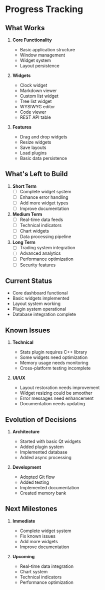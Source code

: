 # Progress Tracking

## What Works
1. **Core Functionality**
   - Basic application structure
   - Window management
   - Widget system
   - Layout persistence

2. **Widgets**
   - Clock widget
   - Markdown viewer
   - Custom list widget
   - Tree list widget
   - WYSIWYG editor
   - Code viewer
   - REST API table

3. **Features**
   - Drag and drop widgets
   - Resize widgets
   - Save layouts
   - Load plugins
   - Basic data persistence

## What's Left to Build
1. **Short Term**
   - [ ] Complete widget system
   - [ ] Enhance error handling
   - [ ] Add more widget types
   - [ ] Improve documentation

2. **Medium Term**
   - [ ] Real-time data feeds
   - [ ] Technical indicators
   - [ ] Chart widgets
   - [ ] Data processing pipeline

3. **Long Term**
   - [ ] Trading system integration
   - [ ] Advanced analytics
   - [ ] Performance optimization
   - [ ] Security features

## Current Status
- Core dashboard functional
- Basic widgets implemented
- Layout system working
- Plugin system operational
- Database integration complete

## Known Issues
1. **Technical**
   - Stats plugin requires C++ library
   - Some widgets need optimization
   - Memory usage needs monitoring
   - Cross-platform testing incomplete

2. **UI/UX**
   - Layout restoration needs improvement
   - Widget resizing could be smoother
   - Error messages need enhancement
   - Documentation needs updating

## Evolution of Decisions
1. **Architecture**
   - Started with basic Qt widgets
   - Added plugin system
   - Implemented database
   - Added async processing

2. **Development**
   - Adopted Git flow
   - Added testing
   - Implemented documentation
   - Created memory bank

## Next Milestones
1. **Immediate**
   - Complete widget system
   - Fix known issues
   - Add more widgets
   - Improve documentation

2. **Upcoming**
   - Real-time data integration
   - Chart system
   - Technical indicators
   - Performance optimization 
